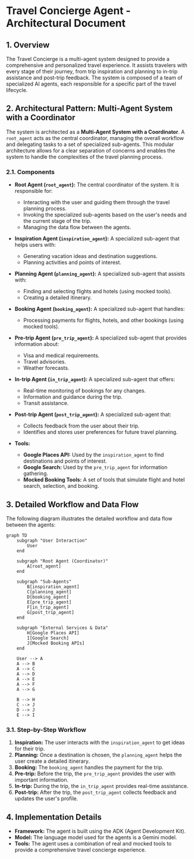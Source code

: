 # Travel Concierge Agent - Architectural Document

## 1. Overview

The Travel Concierge is a multi-agent system designed to provide a comprehensive and personalized travel experience. It assists travelers with every stage of their journey, from trip inspiration and planning to in-trip assistance and post-trip feedback. The system is composed of a team of specialized AI agents, each responsible for a specific part of the travel lifecycle.

## 2. Architectural Pattern: Multi-Agent System with a Coordinator

The system is architected as a **Multi-Agent System with a Coordinator**. A `root_agent` acts as the central coordinator, managing the overall workflow and delegating tasks to a set of specialized sub-agents. This modular architecture allows for a clear separation of concerns and enables the system to handle the complexities of the travel planning process.

### 2.1. Components

*   **Root Agent (`root_agent`):** The central coordinator of the system. It is responsible for:
    *   Interacting with the user and guiding them through the travel planning process.
    *   Invoking the specialized sub-agents based on the user's needs and the current stage of the trip.
    *   Managing the data flow between the agents.

*   **Inspiration Agent (`inspiration_agent`):** A specialized sub-agent that helps users with:
    *   Generating vacation ideas and destination suggestions.
    *   Planning activities and points of interest.

*   **Planning Agent (`planning_agent`):** A specialized sub-agent that assists with:
    *   Finding and selecting flights and hotels (using mocked tools).
    *   Creating a detailed itinerary.

*   **Booking Agent (`booking_agent`):** A specialized sub-agent that handles:
    *   Processing payments for flights, hotels, and other bookings (using mocked tools).

*   **Pre-trip Agent (`pre_trip_agent`):** A specialized sub-agent that provides information about:
    *   Visa and medical requirements.
    *   Travel advisories.
    *   Weather forecasts.

*   **In-trip Agent (`in_trip_agent`):** A specialized sub-agent that offers:
    *   Real-time monitoring of bookings for any changes.
    *   Information and guidance during the trip.
    *   Transit assistance.

*   **Post-trip Agent (`post_trip_agent`):** A specialized sub-agent that:
    *   Collects feedback from the user about their trip.
    *   Identifies and stores user preferences for future travel planning.

*   **Tools:**
    *   **Google Places API:** Used by the `inspiration_agent` to find destinations and points of interest.
    *   **Google Search:** Used by the `pre_trip_agent` for information gathering.
    *   **Mocked Booking Tools:** A set of tools that simulate flight and hotel search, selection, and booking.

## 3. Detailed Workflow and Data Flow

The following diagram illustrates the detailed workflow and data flow between the agents:

```mermaid
graph TD
    subgraph "User Interaction"
        User
    end

    subgraph "Root Agent (Coordinator)"
        A[root_agent]
    end

    subgraph "Sub-Agents"
        B[inspiration_agent]
        C[planning_agent]
        D[booking_agent]
        E[pre_trip_agent]
        F[in_trip_agent]
        G[post_trip_agent]
    end

    subgraph "External Services & Data"
        H[Google Places API]
        I[Google Search]
        J[Mocked Booking APIs]
    end

    User --> A
    A --> B
    A --> C
    A --> D
    A --> E
    A --> F
    A --> G

    B --> H
    C --> J
    D --> J
    E --> I
```

### 3.1. Step-by-Step Workflow

1.  **Inspiration:** The user interacts with the `inspiration_agent` to get ideas for their trip.
2.  **Planning:** Once a destination is chosen, the `planning_agent` helps the user create a detailed itinerary.
3.  **Booking:** The `booking_agent` handles the payment for the trip.
4.  **Pre-trip:** Before the trip, the `pre_trip_agent` provides the user with important information.
5.  **In-trip:** During the trip, the `in_trip_agent` provides real-time assistance.
6.  **Post-trip:** After the trip, the `post_trip_agent` collects feedback and updates the user's profile.

## 4. Implementation Details

*   **Framework:** The agent is built using the ADK (Agent Development Kit).
*   **Model:** The language model used for the agents is a Gemini model.
*   **Tools:** The agent uses a combination of real and mocked tools to provide a comprehensive travel concierge experience.
